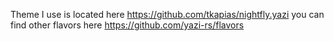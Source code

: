 Theme I use is located here https://github.com/tkapias/nightfly.yazi you can find other flavors here https://github.com/yazi-rs/flavors
